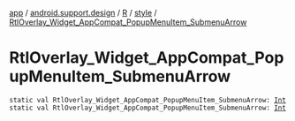 [app](../../../index.md) / [android.support.design](../../index.md) / [R](../index.md) / [style](index.md) / [RtlOverlay_Widget_AppCompat_PopupMenuItem_SubmenuArrow](./-rtl-overlay_-widget_-app-compat_-popup-menu-item_-submenu-arrow.md)

# RtlOverlay_Widget_AppCompat_PopupMenuItem_SubmenuArrow

`static val RtlOverlay_Widget_AppCompat_PopupMenuItem_SubmenuArrow: `[`Int`](https://kotlinlang.org/api/latest/jvm/stdlib/kotlin/-int/index.html)
`static val RtlOverlay_Widget_AppCompat_PopupMenuItem_SubmenuArrow: `[`Int`](https://kotlinlang.org/api/latest/jvm/stdlib/kotlin/-int/index.html)